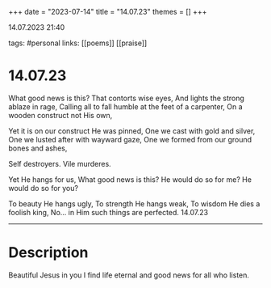 +++
date = "2023-07-14"
title = "14.07.23"
themes = []
+++

14.07.2023 21:40

tags: #personal
links: [[poems]] [[praise]]

# 14.07.23

What good news is this?
That contorts wise eyes,
And lights the strong ablaze in rage,
Calling all to fall humble at the feet of a carpenter,
On a wooden construct not His own,

Yet it is on our construct He was pinned,
One we cast with gold and silver,
One we lusted after with wayward gaze,
One we formed from our ground bones and ashes,

Self destroyers.
Vile murderes.

Yet He hangs for us,
What good news is this?
He would do so for me?
He would do so for you?

To beauty He hangs ugly,
To strength He hangs weak,
To wisdom He dies a foolish king,
No... in Him such things are perfected.
14.07.23

---

# Description

Beautiful Jesus in you I find life eternal and good news for all who listen.